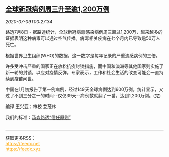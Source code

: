 <!--1594256144000-->
[全球新冠病例周三升至逾1,200万例](https://cn.reuters.com/article/global-covid19-0708-wedn-idCNKBS24A01O)
------

<div><i>2020-07-09T00:27:34</i></div><div class="StandardArticleBody_body"><p>路透7月8日 - 据路透统计，全球新冠病毒感染病例周三超过1,200万，越来越多的证据表明这种病毒可以通过空气传播。病毒相关疾病在七个月内已导致逾50万人死亡。 </p><p>根据世界卫生组织(WHO)的数据，这一数字是每年记录的严重流感病例的三倍。 </p><p>许多受冲击严重的国家正在放松抗疫封锁措施，而中国和澳洲等其他国家则实施了新一轮的封锁，以应对疫情反弹。专家表示，工作和社会生活的改变可能会一直持续到疫苗问世。 </p><p>中国在1月初报告了第一例病例，经过149天全球病例达到600万例。统计显示，又过了不到三分之一的时间--仅仅39天--病例数就翻了一番，达到1,200万例。(完) </p><div class="Attribution_container"><div class="Attribution_attribution"><p class="Attribution_content">编译 王兴亚；审校 艾茂林 </p></div></div><div class="StandardArticleBody_trustBadgeContainer"><span class="StandardArticleBody_trustBadgeTitle">我们的标准：</span><span class="trustBadgeUrl"><a href="https://www.thomsonreuters.cn/content/dam/openweb/documents/pdf/china/brochures/about-us-1.pdf">汤森路透“信任原则”</a></span></div></div><br><hr><div>获取更多RSS：<br><a href="https://feedx.net" style="color:orange" target="_blank">https://feedx.net</a> <br><a href="https://feedx.xyz" style="color:orange" target="_blank">https://feedx.xyz</a><br></div>
